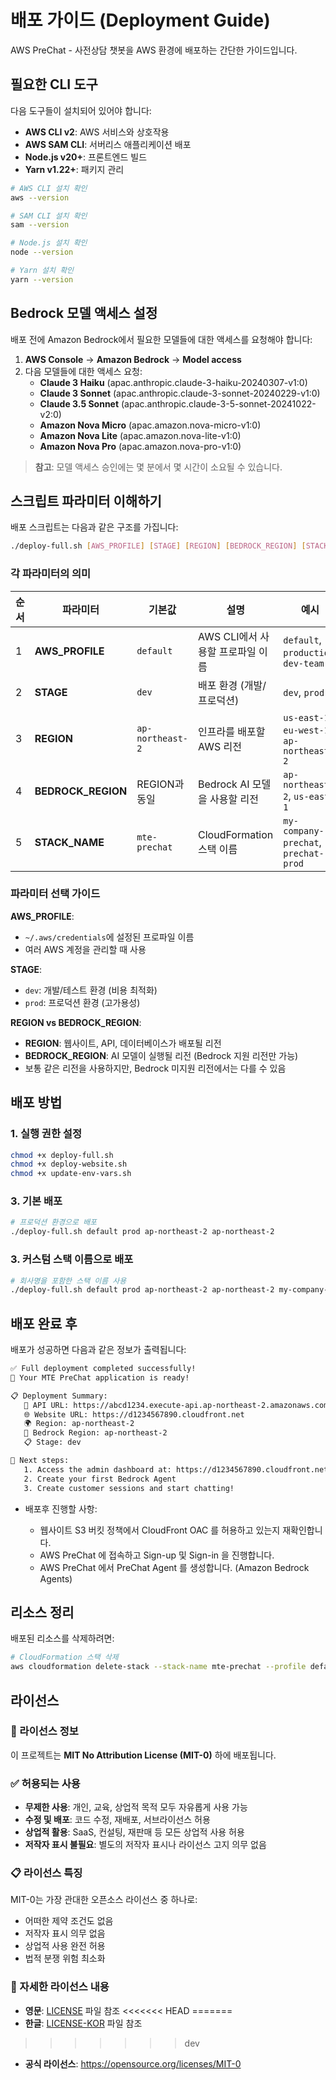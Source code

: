 # 배포 가이드 (Deployment Guide)

AWS PreChat - 사전상담 챗봇을 AWS 환경에 배포하는 간단한 가이드입니다.

## 필요한 CLI 도구

다음 도구들이 설치되어 있어야 합니다:

- **AWS CLI v2**: AWS 서비스와 상호작용
- **AWS SAM CLI**: 서버리스 애플리케이션 배포
- **Node.js v20+**: 프론트엔드 빌드
- **Yarn v1.22+**: 패키지 관리

```bash
# AWS CLI 설치 확인
aws --version

# SAM CLI 설치 확인
sam --version

# Node.js 설치 확인
node --version

# Yarn 설치 확인
yarn --version
```

## Bedrock 모델 액세스 설정

배포 전에 Amazon Bedrock에서 필요한 모델들에 대한 액세스를 요청해야 합니다:

1. **AWS Console** → **Amazon Bedrock** → **Model access**
2. 다음 모델들에 대한 액세스 요청:
   - **Claude 3 Haiku** (apac.anthropic.claude-3-haiku-20240307-v1:0)
   - **Claude 3 Sonnet** (apac.anthropic.claude-3-sonnet-20240229-v1:0)
   - **Claude 3.5 Sonnet** (apac.anthropic.claude-3-5-sonnet-20241022-v2:0)
   - **Amazon Nova Micro** (apac.amazon.nova-micro-v1:0)
   - **Amazon Nova Lite** (apac.amazon.nova-lite-v1:0)
   - **Amazon Nova Pro** (apac.amazon.nova-pro-v1:0)

> **참고**: 모델 액세스 승인에는 몇 분에서 몇 시간이 소요될 수 있습니다.

## 스크립트 파라미터 이해하기

배포 스크립트는 다음과 같은 구조를 가집니다:

```bash
./deploy-full.sh [AWS_PROFILE] [STAGE] [REGION] [BEDROCK_REGION] [STACK_NAME]
```

### 각 파라미터의 의미

| 순서 | 파라미터 | 기본값 | 설명 | 예시 |
|------|---------|--------|------|------|
| 1 | **AWS_PROFILE** | `default` | AWS CLI에서 사용할 프로파일 이름 | `default`, `production`, `dev-team` |
| 2 | **STAGE** | `dev` | 배포 환경 (개발/프로덕션) | `dev`, `prod` |
| 3 | **REGION** | `ap-northeast-2` | 인프라를 배포할 AWS 리전 | `us-east-1`, `eu-west-1`, `ap-northeast-2` |
| 4 | **BEDROCK_REGION** | REGION과 동일 | Bedrock AI 모델을 사용할 리전 | `ap-northeast-2`, `us-east-1` |
| 5 | **STACK_NAME** | `mte-prechat` | CloudFormation 스택 이름 | `my-company-prechat`, `prechat-prod` |

### 파라미터 선택 가이드

**AWS_PROFILE**: 
- `~/.aws/credentials`에 설정된 프로파일 이름
- 여러 AWS 계정을 관리할 때 사용

**STAGE**:
- `dev`: 개발/테스트 환경 (비용 최적화)
- `prod`: 프로덕션 환경 (고가용성)

**REGION vs BEDROCK_REGION**:
- **REGION**: 웹사이트, API, 데이터베이스가 배포될 리전
- **BEDROCK_REGION**: AI 모델이 실행될 리전 (Bedrock 지원 리전만 가능)
- 보통 같은 리전을 사용하지만, Bedrock 미지원 리전에서는 다를 수 있음

## 배포 방법

### 1. 실행 권한 설정
```bash
chmod +x deploy-full.sh
chmod +x deploy-website.sh
chmod +x update-env-vars.sh
```

### 3. 기본 배포
```bash
# 프로덕션 환경으로 배포
./deploy-full.sh default prod ap-northeast-2 ap-northeast-2
```

### 3. 커스텀 스택 이름으로 배포
```bash
# 회사명을 포함한 스택 이름 사용
./deploy-full.sh default prod ap-northeast-2 ap-northeast-2 my-company-prechat
```

## 배포 완료 후

배포가 성공하면 다음과 같은 정보가 출력됩니다:

```bash
✅ Full deployment completed successfully!
🎉 Your MTE PreChat application is ready!

📋 Deployment Summary:
   🔗 API URL: https://abcd1234.execute-api.ap-northeast-2.amazonaws.com/dev/api
   🌐 Website URL: https://d1234567890.cloudfront.net
   🌍 Region: ap-northeast-2
   🤖 Bedrock Region: ap-northeast-2
   📋 Stage: dev

🎯 Next steps:
   1. Access the admin dashboard at: https://d1234567890.cloudfront.net/admin
   2. Create your first Bedrock Agent
   3. Create customer sessions and start chatting!
```

- 배포후 진행할 사항:

  - 웹사이트 S3 버킷 정책에서 CloudFront OAC 를 허용하고 있는지 재확인합니다.
  - AWS PreChat 에 접속하고 Sign-up 및 Sign-in 을 진행합니다.
  - AWS PreChat 에서 PreChat Agent 를 생성합니다. (Amazon Bedrock Agents)

## 리소스 정리

배포된 리소스를 삭제하려면:

```bash
# CloudFormation 스택 삭제
aws cloudformation delete-stack --stack-name mte-prechat --profile default
```

## 라이선스

### 📄 라이선스 정보

이 프로젝트는 **MIT No Attribution License (MIT-0)** 하에 배포됩니다.

### ✅ 허용되는 사용

- **무제한 사용**: 개인, 교육, 상업적 목적 모두 자유롭게 사용 가능
- **수정 및 배포**: 코드 수정, 재배포, 서브라이선스 허용
- **상업적 활용**: SaaS, 컨설팅, 재판매 등 모든 상업적 사용 허용
- **저작자 표시 불필요**: 별도의 저작자 표시나 라이선스 고지 의무 없음

### 📋 라이선스 특징

MIT-0는 가장 관대한 오픈소스 라이선스 중 하나로:
- 어떠한 제약 조건도 없음
- 저작자 표시 의무 없음
- 상업적 사용 완전 허용
- 법적 분쟁 위험 최소화

### 🔗 자세한 라이선스 내용

- **영문**: [LICENSE](LICENSE) 파일 참조
<<<<<<< HEAD
=======
- **한글**: [LICENSE-KOR](LICENSE-KOR) 파일 참조
>>>>>>> dev
- **공식 라이선스**: https://opensource.org/licenses/MIT-0
